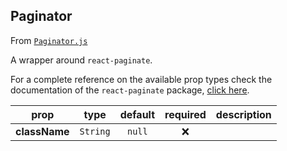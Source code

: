 
## Paginator

From [`Paginator.js`](Paginator.js)

A wrapper around `react-paginate`.

For a complete reference on the available prop types check the documentation
of the `react-paginate` package, [click here](https://github.com/AdeleD/react-paginate).

prop | type | default | required | description
---- | :----: | :-------: | :--------: | -----------
**className** | `String` | `null` | :x: | 



